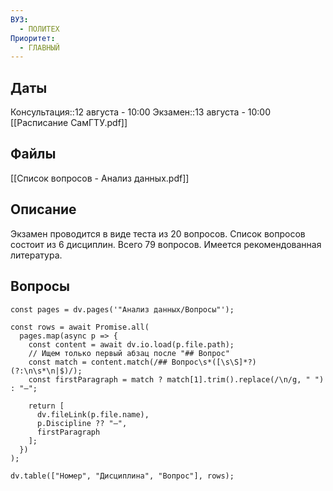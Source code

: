 ```yaml
---
ВУЗ:
  - ПОЛИТЕХ
Приоритет:
  - ГЛАВНЫЙ
---
```

## Даты
Консультация::12 августа - 10:00
Экзамен::13 августа - 10:00
[[Расписание СамГТУ.pdf]]
## Файлы
[[Список вопросов - Анализ данных.pdf]]
## Описание
Экзамен проводится в виде теста из 20 вопросов. Список вопросов состоит из 6 дисциплин. Всего 79 вопросов. Имеется рекомендованная литература.
## Вопросы
```dataviewjs
const pages = dv.pages('"Анализ данных/Вопросы"');

const rows = await Promise.all(
  pages.map(async p => {
    const content = await dv.io.load(p.file.path);
    // Ищем только первый абзац после "## Вопрос"
    const match = content.match(/## Вопрос\s*([\s\S]*?)(?:\n\s*\n|$)/);
    const firstParagraph = match ? match[1].trim().replace(/\n/g, " ") : "—";

    return [
      dv.fileLink(p.file.name),
      p.Discipline ?? "—",
      firstParagraph
    ];
  })
);

dv.table(["Номер", "Дисциплина", "Вопрос"], rows);

```